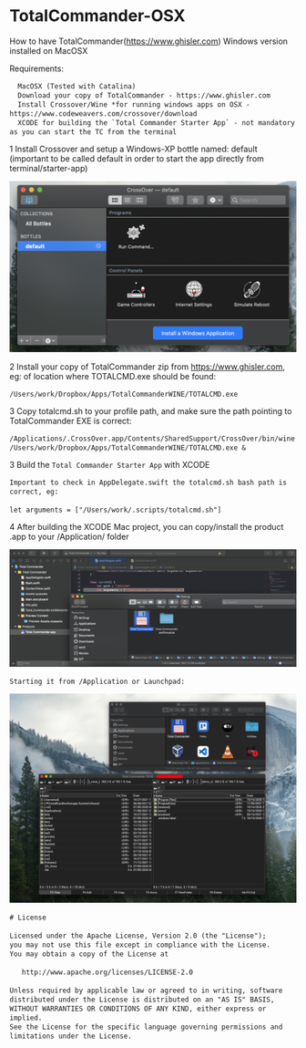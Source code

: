 # TotalCommander-OSX
How to have TotalCommander(https://www.ghisler.com) Windows version installed on MacOSX

Requirements:

      MacOSX (Tested with Catalina)
      Download your copy of TotalCommander - https://www.ghisler.com
      Install Crossover/Wine *for running windows apps on OSX - https://www.codeweavers.com/crossover/download
      XCODE for building the `Total Commander Starter App` - not mandatory as you can start the TC from the terminal
    
1 Install Crossover and setup a Windows-XP bottle named: default (important to be called default in order to start the app directly from terminal/starter-app)

![alt text](https://github.com/cotfas/TotalCommander-OSX/blob/main/Screens/crossover-bottle.png?raw=true)

2 Install your copy of TotalCommander zip from https://www.ghisler.com, eg: of location where TOTALCMD.exe should be found:

    /Users/work/Dropbox/Apps/TotalCommanderWINE/TOTALCMD.exe
    
3 Copy totalcmd.sh to your profile path, and make sure the path pointing to TotalCommander EXE is correct:

    /Applications/.CrossOver.app/Contents/SharedSupport/CrossOver/bin/wine /Users/work/Dropbox/Apps/TotalCommanderWINE/TOTALCMD.exe &

3 Build the `Total Commander Starter App` with XCODE

    Important to check in AppDelegate.swift the totalcmd.sh bash path is correct, eg:
    
    let arguments = ["/Users/work/.scripts/totalcmd.sh"]

4 After building the XCODE Mac project, you can copy/install the product .app to your /Application/ folder

![alt text](https://github.com/cotfas/TotalCommander-OSX/blob/main/Screens/xcode-product-app.png?raw=true)

    Starting it from /Application or Launchpad:
    
![alt text](https://github.com/cotfas/TotalCommander-OSX/blob/main/Screens/totalcommander-result-on-mac.png?raw=true)



    # License

    Licensed under the Apache License, Version 2.0 (the "License");
    you may not use this file except in compliance with the License.
    You may obtain a copy of the License at

       http://www.apache.org/licenses/LICENSE-2.0

    Unless required by applicable law or agreed to in writing, software
    distributed under the License is distributed on an "AS IS" BASIS,
    WITHOUT WARRANTIES OR CONDITIONS OF ANY KIND, either express or implied.
    See the License for the specific language governing permissions and
    limitations under the License.
